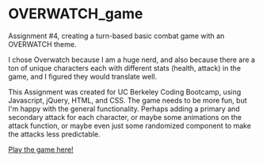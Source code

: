 # OVERWATCH_game
Assignment #4, creating a turn-based basic combat game with an OVERWATCH theme.  

I chose Overwatch because I am a huge nerd, and also because there are a ton of unique characters each with different stats (health, attack) in the game, and I figured they would translate well.  

This Assignment was created for UC Berkeley Coding Bootcamp, using Javascript, jQuery, HTML, and CSS.  The game needs to be more fun, but I'm happy with the general functionality.  Perhaps adding a primary and secondary attack for each character, or maybe some animations on the attack function, or maybe even just some randomized component to make the attacks less predictable.  

[Play the game here!](index.html)